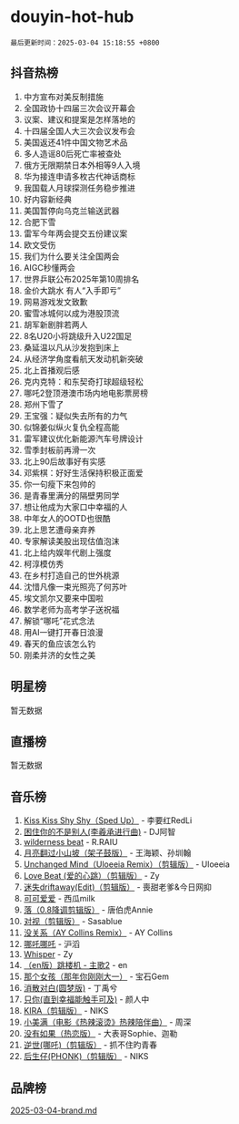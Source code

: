 # douyin-hot-hub

`最后更新时间：2025-03-04 15:18:55 +0800`

## 抖音热榜

1. 中方宣布对美反制措施
1. 全国政协十四届三次会议开幕会
1. 议案、建议和提案是怎样落地的
1. 十四届全国人大三次会议发布会
1. 美国返还41件中国文物艺术品
1. 多人造谣80后死亡率被查处
1. 俄方无限期禁日本外相等9人入境
1. 华为接连申请多枚古代神话商标
1. 我国载人月球探测任务稳步推进
1. 好内容新经典
1. 美国暂停向乌克兰输送武器
1. 合肥下雪
1. 雷军今年两会提交五份建议案
1. 欧文受伤
1. 我们为什么要关注全国两会
1. AIGC秒懂两会
1. 世界乒联公布2025年第10周排名
1. 金价大跳水 有人“入手即亏”
1. 网易游戏发文致歉
1. 蜜雪冰城何以成为港股顶流
1. 胡军新剧胖若两人
1. 8名U20小将跳级升入U22国足
1. 桑延温以凡从沙发抱到床上
1. 从经济学角度看航天发动机新突破
1. 北上首播观后感
1. 克内克特：和东契奇打球超级轻松
1. 哪吒2登顶港澳市场内地电影票房榜
1. 郑州下雪了
1. 王宝强：疑似失去所有的力气
1. 似锦姜似纵火复仇全程高能
1. 雷军建议优化新能源汽车号牌设计
1. 雪季封板前再滑一次
1. 北上90后故事好有实感
1. 邓紫棋：好好生活保持积极正面爱
1. 你一句瘦下来包帅的
1. 是青春里满分的隔壁男同学
1. 想让他成为大家口中幸福的人
1. 中年女人的OOTD也很酷
1. 北上思艺遭母亲弃养
1. 专家解读美股出现估值泡沫
1. 北上给内娱年代剧上强度
1. 柯淳模仿秀
1. 在乡村打造自己的世外桃源
1. 沈惜凡像一束光照亮了何苏叶
1. 埃文凯尔又要来中国啦
1. 数学老师为高考学子送祝福
1. 解锁“哪吒”花式念法
1. 用AI一键打开春日浪漫
1. 春天的鱼应该怎么钓
1. 刚柔并济的女性之美

## 明星榜

暂无数据

## 直播榜

暂无数据

## 音乐榜

1. [Kiss Kiss Shy Shy（Sped Up）](https://sf3-cdn-tos.douyinstatic.com/obj/tos-cn-ve-2774/oYpXDAeGgQK0zfPaji7iKUixpCXFGILeLGmvYA) - 李要红RedLi
1. [困住你的不是别人(李羲承进行曲)](https://sf3-cdn-tos.douyinstatic.com/obj/tos-cn-ve-2774/okWrrVL1iQGZbfHVeCPAe7IaerYfM2jEQi5mNI) - DJ阿智
1. [wilderness beat](https://sf5-hl-cdn-tos.douyinstatic.com/obj/tos-cn-ve-2774/o0oBmODSFCpfFdLRGzAAFC2ah9AIMEQfAOueVE) - R.RAIU
1. [月亮翻过小山坡（架子鼓版）](https://sf3-cdn-tos.douyinstatic.com/obj/tos-cn-ve-2774/oMNeN2LYSVP6MMtoAQFGfeQDeftQqYPEErIl8Y) - 王海颖、孙圳翰
1. [Unchanged Mind（Uloeeia Remix）（剪辑版）](https://sf3-cdn-tos.douyinstatic.com/obj/tos-cn-ve-2774/oIHYu1YfsziJqmggAqBsXOiiI2Y1QB6I61RsMW) - Uloeeia
1. [Love Beat  (爱的心跳）（剪辑版）](https://sf3-cdn-tos.douyinstatic.com/obj/tos-cn-ve-2774/oUlARwvEINIisZ9nCnKMZiYFGfCCYLtDADDBge) - Zy
1. [迷失driftaway(Edit)（剪辑版）](https://sf3-cdn-tos.douyinstatic.com/obj/tos-cn-ve-2774/ogaa1xGNeFO6FCaMgO8PzzAceEI4fBLDMi15H3) - 喪甜老爹&今日网抑
1. [可可爱爱](https://sf5-hl-cdn-tos.douyinstatic.com/obj/tos-cn-ve-2774/0deb1e75aea643b9927ba26aaafa29dd) - 西瓜milk
1. [落（0.8降调剪辑版）](https://sf3-cdn-tos.douyinstatic.com/obj/tos-cn-ve-2774/ociN0WUv3APijBYr6DUmAHmdkZ5MjM6gIF3iA) - 唐伯虎Annie
1. [对视（剪辑版）](https://sf3-cdn-tos.douyinstatic.com/obj/tos-cn-ve-2774/ogKtIhiB0WfAa18F9z3uWODMtZi2ysB1VuAIsQ) - Sasablue
1. [没关系（AY Collins Remix）](https://sf3-cdn-tos.douyinstatic.com/obj/tos-cn-ve-2774/oIBbI5Ghw4zdUCQMJrDEFaAQilZP3EIDSi7MW) - AY Collins
1. [哪吒哪吒](https://sf3-cdn-tos.douyinstatic.com/obj/tos-cn-ve-2774/oUkQCgCDnBanFehFEFQDxCQntAOIfp9gyZYFVo) - 沪滔
1. [Whisper](https://sf3-cdn-tos.douyinstatic.com/obj/tos-cn-ve-2774/oEeYKDxIDCFuArkftgkGqCnG7xZtRC2rEMKBQi) - Zy
1. [（en版）跳楼机 - 主歌2](https://sf3-cdn-tos.douyinstatic.com/obj/tos-cn-ve-2774/oklN6GvgQ2L8DpPeaAGf1gPeyKzjXFwHIwoCZv) - en
1. [那个女孩（那年你刚刚大一）](https://sf3-cdn-tos.douyinstatic.com/obj/tos-cn-ve-2774/o4IZw7TlivwiBBBMA2rIgWrGNIrjFroh6bPqQ) - 宝石Gem
1. [消散对白(圆梦版)](https://sf3-cdn-tos.douyinstatic.com/obj/tos-cn-ve-2774/og4jB5I5IizzoZVAAAzWgBMAsMDWoArfwBOiFs) - 丁禹兮
1. [只你(直到幸福能触手可及)](https://sf3-cdn-tos.douyinstatic.com/obj/tos-cn-ve-2774/o0lBkRDzFTeaVSUz3ZZSCBVtZ5DIMQGfgmEAuE) - 颜人中
1. [KIRA（剪辑版）](https://sf3-cdn-tos.douyinstatic.com/obj/tos-cn-ve-2774/o0Bq3TvdHqOfzihWrHyABMociuMA3Inwsbx9Wi) - NIKS
1. [小美满（电影《热辣滚烫》热辣陪伴曲）](https://sf3-cdn-tos.douyinstatic.com/obj/tos-cn-ve-2774/o0GAn2lSgfZIDUgtevCGDQYnFg4CwnrBaxbTZL) - 周深
1. [没有如果（热恋版）](https://sf5-hl-cdn-tos.douyinstatic.com/obj/tos-cn-ve-2774/o4iETqbxIThtCXlBeV0DfAhZsbCFGhagYupnMx) - 大表哥Sophie、迦勒
1. [逆世(哪吒)（剪辑版）](https://sf3-cdn-tos.douyinstatic.com/obj/tos-cn-ve-2774/oMIEZAfEogrLnzfDWMBiZKCWuXIUFLtRDsOFWs) - 抓不住旳青春
1. [后生仔(PHONK)（剪辑版）](https://sf3-cdn-tos.douyinstatic.com/obj/tos-cn-ve-2774/o0TzmfumdQAJ1aGG9F5LfTXIYeGcqYKRPAeFdJ) - NIKS

## 品牌榜

[2025-03-04-brand.md](2025-03-04-brand.md)
